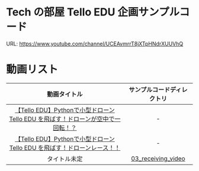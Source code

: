 # Tech の部屋 Tello EDU 企画サンプルコード

URL: https://www.youtube.com/channel/UCEAvmrrT8jXTpHNdrXUUVhQ

# 動画リスト

| 動画タイトル    | サンプルコードディレクトリ | 
|:---------:|:-----------------:|
|[【Tello EDU】Pythonで小型ドローン Tello EDU を飛ばす！ドローンが空中で一回転！？](https://www.youtube.com/watch?v=Umin1L9hAtM&t=4s) | - |
|[【Tello EDU】Pythonで小型ドローン Tello EDU を飛ばす！ドローンレース！！](https://www.youtube.com/watch?v=KH9BXNiLI6Q&t=2s) | - |
| タイトル未定 | [03_receiving_video](https://github.com/mpsamurai/tech-room-tello-edu-samples/tree/master/03_receiving_video) |

